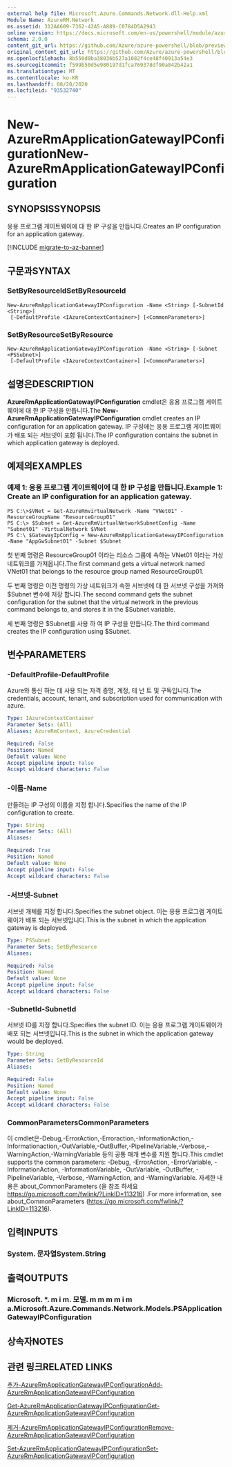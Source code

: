 ```yaml
---
external help file: Microsoft.Azure.Commands.Network.dll-Help.xml
Module Name: AzureRM.Network
ms.assetid: 312AA609-7362-42A5-A889-C0784D5A2943
online version: https://docs.microsoft.com/en-us/powershell/module/azurerm.network/new-azurermapplicationgatewayipconfiguration
schema: 2.0.0
content_git_url: https://github.com/Azure/azure-powershell/blob/preview/src/ResourceManager/Network/Commands.Network/help/New-AzureRmApplicationGatewayIPConfiguration.md
original_content_git_url: https://github.com/Azure/azure-powershell/blob/preview/src/ResourceManager/Network/Commands.Network/help/New-AzureRmApplicationGatewayIPConfiguration.md
ms.openlocfilehash: 8b550d0ba38036b527a1082f4ce48f40913a54e3
ms.sourcegitcommit: f599b50d5e980197d1fca769378df90a842b42a1
ms.translationtype: MT
ms.contentlocale: ko-KR
ms.lasthandoff: 08/20/2020
ms.locfileid: "93532740"
---
```

# <span data-ttu-id="e7a3e-101">New-AzureRmApplicationGatewayIPConfiguration</span><span class="sxs-lookup"><span data-stu-id="e7a3e-101">New-AzureRmApplicationGatewayIPConfiguration</span></span>

## <span data-ttu-id="e7a3e-102">SYNOPSIS</span><span class="sxs-lookup"><span data-stu-id="e7a3e-102">SYNOPSIS</span></span>
<span data-ttu-id="e7a3e-103">응용 프로그램 게이트웨이에 대 한 IP 구성을 만듭니다.</span><span class="sxs-lookup"><span data-stu-id="e7a3e-103">Creates an IP configuration for an application gateway.</span></span>

[!INCLUDE [migrate-to-az-banner](../../includes/migrate-to-az-banner.md)]

## <span data-ttu-id="e7a3e-104">구문과</span><span class="sxs-lookup"><span data-stu-id="e7a3e-104">SYNTAX</span></span>

### <span data-ttu-id="e7a3e-105">SetByResourceId</span><span class="sxs-lookup"><span data-stu-id="e7a3e-105">SetByResourceId</span></span>
```
New-AzureRmApplicationGatewayIPConfiguration -Name <String> [-SubnetId <String>]
 [-DefaultProfile <IAzureContextContainer>] [<CommonParameters>]
```

### <span data-ttu-id="e7a3e-106">SetByResource</span><span class="sxs-lookup"><span data-stu-id="e7a3e-106">SetByResource</span></span>
```
New-AzureRmApplicationGatewayIPConfiguration -Name <String> [-Subnet <PSSubnet>]
 [-DefaultProfile <IAzureContextContainer>] [<CommonParameters>]
```

## <span data-ttu-id="e7a3e-107">설명은</span><span class="sxs-lookup"><span data-stu-id="e7a3e-107">DESCRIPTION</span></span>
<span data-ttu-id="e7a3e-108">**AzureRmApplicationGatewayIPConfiguration** cmdlet은 응용 프로그램 게이트웨이에 대 한 IP 구성을 만듭니다.</span><span class="sxs-lookup"><span data-stu-id="e7a3e-108">The **New-AzureRmApplicationGatewayIPConfiguration** cmdlet creates an IP configuration for an application gateway.</span></span>
<span data-ttu-id="e7a3e-109">IP 구성에는 응용 프로그램 게이트웨이가 배포 되는 서브넷이 포함 됩니다.</span><span class="sxs-lookup"><span data-stu-id="e7a3e-109">The IP configuration contains the subnet in which application gateway is deployed.</span></span>

## <span data-ttu-id="e7a3e-110">예제의</span><span class="sxs-lookup"><span data-stu-id="e7a3e-110">EXAMPLES</span></span>

### <span data-ttu-id="e7a3e-111">예제 1: 응용 프로그램 게이트웨이에 대 한 IP 구성을 만듭니다.</span><span class="sxs-lookup"><span data-stu-id="e7a3e-111">Example 1: Create an IP configuration for an application gateway.</span></span>
```
PS C:\>$VNet = Get-AzureRmvirtualNetwork -Name "VNet01" -ResourceGroupName "ResourceGroup01"
PS C:\> $Subnet = Get-AzureRmVirtualNetworkSubnetConfig -Name "Subnet01" -VirtualNetwork $VNet 
PS C:\ $GatewayIpConfig = New-AzureRmApplicationGatewayIPConfiguration -Name "AppGwSubnet01" -Subnet $Subnet
```

<span data-ttu-id="e7a3e-112">첫 번째 명령은 ResourceGroup01 이라는 리소스 그룹에 속하는 VNet01 이라는 가상 네트워크를 가져옵니다.</span><span class="sxs-lookup"><span data-stu-id="e7a3e-112">The first command gets a virtual network named VNet01 that belongs to the resource group named ResourceGroup01.</span></span>

<span data-ttu-id="e7a3e-113">두 번째 명령은 이전 명령의 가상 네트워크가 속한 서브넷에 대 한 서브넷 구성을 가져와 $Subnet 변수에 저장 합니다.</span><span class="sxs-lookup"><span data-stu-id="e7a3e-113">The second command gets the subnet configuration for the subnet that the virtual network in the previous command belongs to, and stores it in the $Subnet variable.</span></span>

<span data-ttu-id="e7a3e-114">세 번째 명령은 $Subnet를 사용 하 여 IP 구성을 만듭니다.</span><span class="sxs-lookup"><span data-stu-id="e7a3e-114">The third command creates the IP configuration using $Subnet.</span></span>

## <span data-ttu-id="e7a3e-115">변수</span><span class="sxs-lookup"><span data-stu-id="e7a3e-115">PARAMETERS</span></span>

### <span data-ttu-id="e7a3e-116">-DefaultProfile</span><span class="sxs-lookup"><span data-stu-id="e7a3e-116">-DefaultProfile</span></span>
<span data-ttu-id="e7a3e-117">Azure와 통신 하는 데 사용 되는 자격 증명, 계정, 테 넌 트 및 구독입니다.</span><span class="sxs-lookup"><span data-stu-id="e7a3e-117">The credentials, account, tenant, and subscription used for communication with azure.</span></span>

```yaml
Type: IAzureContextContainer
Parameter Sets: (All)
Aliases: AzureRmContext, AzureCredential

Required: False
Position: Named
Default value: None
Accept pipeline input: False
Accept wildcard characters: False
```

### <span data-ttu-id="e7a3e-118">-이름</span><span class="sxs-lookup"><span data-stu-id="e7a3e-118">-Name</span></span>
<span data-ttu-id="e7a3e-119">만들려는 IP 구성의 이름을 지정 합니다.</span><span class="sxs-lookup"><span data-stu-id="e7a3e-119">Specifies the name of the IP configuration to create.</span></span>

```yaml
Type: String
Parameter Sets: (All)
Aliases: 

Required: True
Position: Named
Default value: None
Accept pipeline input: False
Accept wildcard characters: False
```

### <span data-ttu-id="e7a3e-120">-서브넷</span><span class="sxs-lookup"><span data-stu-id="e7a3e-120">-Subnet</span></span>
<span data-ttu-id="e7a3e-121">서브넷 개체를 지정 합니다.</span><span class="sxs-lookup"><span data-stu-id="e7a3e-121">Specifies the subnet object.</span></span>
<span data-ttu-id="e7a3e-122">이는 응용 프로그램 게이트웨이가 배포 되는 서브넷입니다.</span><span class="sxs-lookup"><span data-stu-id="e7a3e-122">This is the subnet in which the application gateway is deployed.</span></span>

```yaml
Type: PSSubnet
Parameter Sets: SetByResource
Aliases: 

Required: False
Position: Named
Default value: None
Accept pipeline input: False
Accept wildcard characters: False
```

### <span data-ttu-id="e7a3e-123">-SubnetId</span><span class="sxs-lookup"><span data-stu-id="e7a3e-123">-SubnetId</span></span>
<span data-ttu-id="e7a3e-124">서브넷 ID를 지정 합니다.</span><span class="sxs-lookup"><span data-stu-id="e7a3e-124">Specifies the subnet ID.</span></span>
<span data-ttu-id="e7a3e-125">이는 응용 프로그램 게이트웨이가 배포 되는 서브넷입니다.</span><span class="sxs-lookup"><span data-stu-id="e7a3e-125">This is the subnet in which the application gateway would be deployed.</span></span>

```yaml
Type: String
Parameter Sets: SetByResourceId
Aliases: 

Required: False
Position: Named
Default value: None
Accept pipeline input: False
Accept wildcard characters: False
```

### <span data-ttu-id="e7a3e-126">CommonParameters</span><span class="sxs-lookup"><span data-stu-id="e7a3e-126">CommonParameters</span></span>
<span data-ttu-id="e7a3e-127">이 cmdlet은-Debug,-ErrorAction,-Erroraction,-InformationAction,-Informationaction,-OutVariable,-OutBuffer,-PipelineVariable,-Verbose,-WarningAction,-WarningVariable 등의 공통 매개 변수를 지원 합니다.</span><span class="sxs-lookup"><span data-stu-id="e7a3e-127">This cmdlet supports the common parameters: -Debug, -ErrorAction, -ErrorVariable, -InformationAction, -InformationVariable, -OutVariable, -OutBuffer, -PipelineVariable, -Verbose, -WarningAction, and -WarningVariable.</span></span> <span data-ttu-id="e7a3e-128">자세한 내용은 about_CommonParameters (을 참조 하세요 https://go.microsoft.com/fwlink/?LinkID=113216) .</span><span class="sxs-lookup"><span data-stu-id="e7a3e-128">For more information, see about_CommonParameters (https://go.microsoft.com/fwlink/?LinkID=113216).</span></span>

## <span data-ttu-id="e7a3e-129">입력</span><span class="sxs-lookup"><span data-stu-id="e7a3e-129">INPUTS</span></span>

### <span data-ttu-id="e7a3e-130">System. 문자열</span><span class="sxs-lookup"><span data-stu-id="e7a3e-130">System.String</span></span>

## <span data-ttu-id="e7a3e-131">출력</span><span class="sxs-lookup"><span data-stu-id="e7a3e-131">OUTPUTS</span></span>

### <span data-ttu-id="e7a3e-132">Microsoft. \*. m i m. 모델. m m m m i m a.</span><span class="sxs-lookup"><span data-stu-id="e7a3e-132">Microsoft.Azure.Commands.Network.Models.PSApplicationGatewayIPConfiguration</span></span>

## <span data-ttu-id="e7a3e-133">상속자</span><span class="sxs-lookup"><span data-stu-id="e7a3e-133">NOTES</span></span>

## <span data-ttu-id="e7a3e-134">관련 링크</span><span class="sxs-lookup"><span data-stu-id="e7a3e-134">RELATED LINKS</span></span>

[<span data-ttu-id="e7a3e-135">추가-AzureRmApplicationGatewayIPConfiguration</span><span class="sxs-lookup"><span data-stu-id="e7a3e-135">Add-AzureRmApplicationGatewayIPConfiguration</span></span>](./Add-AzureRmApplicationGatewayIPConfiguration.md)

[<span data-ttu-id="e7a3e-136">Get-AzureRmApplicationGatewayIPConfiguration</span><span class="sxs-lookup"><span data-stu-id="e7a3e-136">Get-AzureRmApplicationGatewayIPConfiguration</span></span>](./Get-AzureRmApplicationGatewayIPConfiguration.md)

[<span data-ttu-id="e7a3e-137">제거-AzureRmApplicationGatewayIPConfiguration</span><span class="sxs-lookup"><span data-stu-id="e7a3e-137">Remove-AzureRmApplicationGatewayIPConfiguration</span></span>](./Remove-AzureRmApplicationGatewayIPConfiguration.md)

[<span data-ttu-id="e7a3e-138">Set-AzureRmApplicationGatewayIPConfiguration</span><span class="sxs-lookup"><span data-stu-id="e7a3e-138">Set-AzureRmApplicationGatewayIPConfiguration</span></span>](./Set-AzureRmApplicationGatewayIPConfiguration.md)


